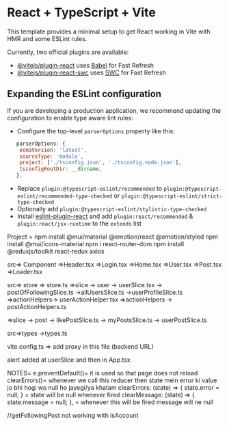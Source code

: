 # React + TypeScript + Vite

This template provides a minimal setup to get React working in Vite with HMR and some ESLint rules.

Currently, two official plugins are available:

- [@vitejs/plugin-react](https://github.com/vitejs/vite-plugin-react/blob/main/packages/plugin-react/README.md) uses [Babel](https://babeljs.io/) for Fast Refresh
- [@vitejs/plugin-react-swc](https://github.com/vitejs/vite-plugin-react-swc) uses [SWC](https://swc.rs/) for Fast Refresh

## Expanding the ESLint configuration

If you are developing a production application, we recommend updating the configuration to enable type aware lint rules:

- Configure the top-level `parserOptions` property like this:

```js
   parserOptions: {
    ecmaVersion: 'latest',
    sourceType: 'module',
    project: ['./tsconfig.json', './tsconfig.node.json'],
    tsconfigRootDir: __dirname,
   },
```

- Replace `plugin:@typescript-eslint/recommended` to `plugin:@typescript-eslint/recommended-type-checked` or `plugin:@typescript-eslint/strict-type-checked`
- Optionally add `plugin:@typescript-eslint/stylistic-type-checked`
- Install [eslint-plugin-react](https://github.com/jsx-eslint/eslint-plugin-react) and add `plugin:react/recommended` & `plugin:react/jsx-runtime` to the `extends` list

Project =
npm install @mui/material @emotion/react @emotion/styled
npm install @mui/icons-material
npm i react-router-dom
npm install @reduxjs/toolkit react-redux axios

src=> Component
=>Header.tsx
=>Login.tsx
=>Home.tsx
=>User.tsx
=>Post.tsx
=>Loader.tsx

src=> store
=> store.ts
=>slice -> user -> userSlice.tsx -> postOfFollowingSlice.ts ->allUsersSlice.ts ->userProfileSlice.ts
=>actionHelpers-> userActionHelper.tsx
=>actionHelpers -> postActionHelpers.ts

=>slice -> post -> likePostSlice.ts -> myPostsSlice.ts -> userPostSlice.ts

src=>types ->types.ts

vite.config.ts => add proxy in this file (backend URL)

alert added at userSlice and then in App.tsx

NOTES=
e.preventDefault()= it is used so that page does not reload
clearErrors()= whenever we call this reducer then state mein error ki value jo bhi hogi wo null ho jayegi/ya khatam
clearErrors: (state) => { state.error = null; } = state will be null whenever fired
clearMessage: (state) => { state.message = null; }, = whenever this will be fired message will ne null

//getFollowingPost not working with isAccount
